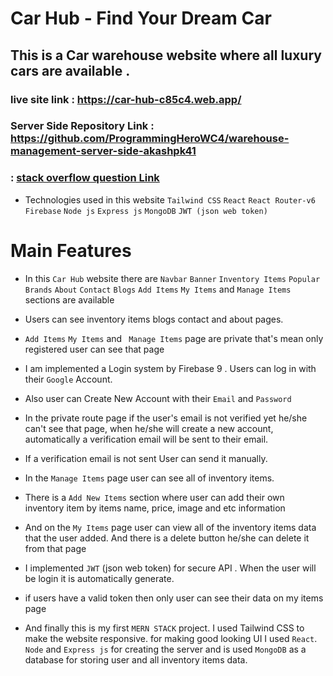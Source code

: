 # Car Hub - Find Your Dream Car

## This is a Car warehouse website where all luxury cars are available .

### live site link : https://car-hub-c85c4.web.app/

### Server Side Repository Link : https://github.com/ProgrammingHeroWC4/warehouse-management-server-side-akashpk41

###  :  [stack overflow question Link ](https://stackoverflow.com/questions/72082229/flowbite-navbar-component-is-not-working-in-react-app?fbclid=IwAR2U-V69mUkAhqOvHFGKXS8Wx4c9rJtKTOvcwoENOzKsh70vktb3iIdVjEE)

- Technologies used in this website `Tailwind CSS` `React` `React Router-v6` `Firebase` `Node js` `Express js` `MongoDB` `JWT (json web token)`

# Main Features

- In this `Car Hub` website there are `Navbar` `Banner` `Inventory Items` `Popular Brands` `About` `Contact` `Blogs` `Add Items` `My Items` and `Manage Items` sections are available

- Users can see inventory items blogs contact and about pages.

- `Add Items` `My Items` and ` Manage Items` page are private that's mean only registered user can see that page

* I am implemented a Login system by Firebase 9 . Users can log in with their `Google` Account.

* Also user can Create New Account with their `Email` and `Password`

* In the private route page if the user's email is not verified yet he/she can't see that page, when he/she will create a new account, automatically a verification email will be sent to their email.

* If a verification email is not sent User can send it manually.

* In the `Manage Items` page user can see all of inventory items.

* There is a `Add New Items` section where user can add their own inventory item by items name, price, image and etc information

* And on the `My Items` page user can view all of the inventory items data that the user added. And there is a delete button he/she can delete it from that page

* I implemented `JWT` (json web token) for secure API . When the user will be login it is automatically generate.

* if users have a valid token then only user can see their data on my items page

* And finally this is my first `MERN STACK` project. I used Tailwind CSS to make the website responsive.
  for making good looking UI I used `React`. ` Node` and `Express js` for creating the server and is used `MongoDB` as a database for storing user and all inventory items data.
